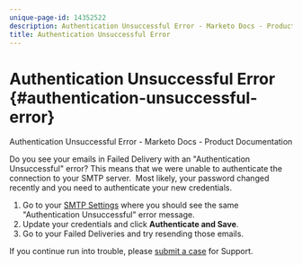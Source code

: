 ```yaml
---
unique-page-id: 14352522
description: Authentication Unsuccessful Error - Marketo Docs - Product Documentation
title: Authentication Unsuccessful Error
---
```


# Authentication Unsuccessful Error {#authentication-unsuccessful-error}

Authentication Unsuccessful Error - Marketo Docs - Product Documentation

Do you see your emails in Failed Delivery with an "Authentication Unsuccessful" error? This means that we were unable to authenticate the connection to your SMTP server.&nbsp; Most likely, your password changed recently and you need to authenticate your new credentials.

1. Go to your [SMTP Settings](http://toutapp.com/next#settings/email-servers/smtp/configure) where you should see the same "Authentication Unsuccessful" error message.
1. Update your credentials and click **Authenticate and Save**.
1. Go to your Failed Deliveries and try resending those emails.

If you continue run into trouble, please [submit a case](http://nation.marketo.com/community/support_solutions) for Support. 